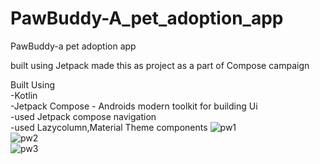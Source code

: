 # PawBuddy-A_pet_adoption_app
PawBuddy-a pet adoption app

built using Jetpack made this as project as a part of Compose campaign <br>

Built Using <br>
-Kotlin<br>
-Jetpack Compose - Androids modern toolkit for building Ui<br> 
  -used Jetpack compose navigation<br>
-used Lazycolumn,Material Theme components
![pw1](https://user-images.githubusercontent.com/92685449/199163533-5d1a38e1-23e2-400c-b82f-58691bc4f917.png)
<br>
![pw2](https://user-images.githubusercontent.com/92685449/199163555-76a8aff8-e8db-4e50-a398-562efa754d6a.png)
<br>
![pw3](https://user-images.githubusercontent.com/92685449/199163564-042c04fb-2920-4183-be5e-43c52ab3c542.png)
<br>
